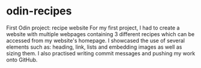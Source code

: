 # odin-recipes
First Odin project: recipe website
For my first project, I had to create a website with multiple webpages containing 3 different recipes which can be accessed from my website's homepage.
I showcased the use of several elements such as: heading, link, lists and embedding images as well as sizing them. I also practised writing commit messages and pushing my work onto GitHub.